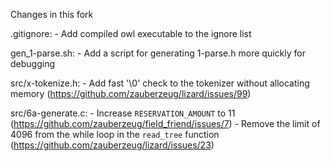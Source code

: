 Changes in this fork

 .gitignore:
    - Add compiled owl executable to the ignore list

gen_1-parse.sh:
    - Add a script for generating 1-parse.h more quickly for debugging

src/x-tokenize.h:
    - Add fast '\0' check to the tokenizer without allocating memory (https://github.com/zauberzeug/lizard/issues/99)

src/6a-generate.c:
    - Increase `RESERVATION_AMOUNT` to 11 (https://github.com/zauberzeug/field_friend/issues/7)
    - Remove the limit of 4096 from the while loop in the `read_tree` function (https://github.com/zauberzeug/lizard/issues/23)
